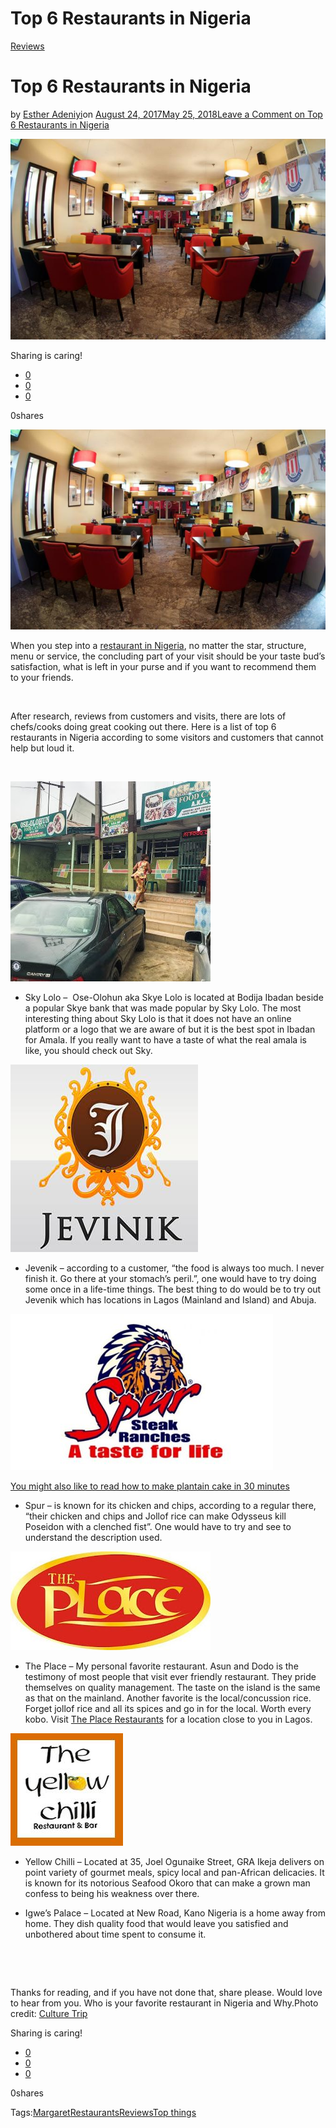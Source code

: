 # Top 6 Restaurants in Nigeria

[Reviews](https://estheradeniyi.com/category/reviews/)
# Top 6 Restaurants in Nigeria

by [Esther Adeniyi](https://estheradeniyi.com/author/esther-adeniyi/)on [August 24, 2017May 25, 2018](https://estheradeniyi.com/top-6-restaurants-in-nigeria/)[Leave a Comment on Top 6 Restaurants in Nigeria](https://estheradeniyi.com/top-6-restaurants-in-nigeria/#respond)

![](images\restaurantsinNigeria.jpg)

Sharing is caring!

- [0](https://www.facebook.com/sharer/sharer.php?u=https%3A%2F%2Festheradeniyi.com%2Ftop-6-restaurants-in-nigeria%2F&amp;t=Top%206%20Restaurants%20in%20Nigeria)
- [0](https://twitter.com/intent/tweet?text=Top%206%20Restaurants%20in%20Nigeria&amp;url=https%3A%2F%2Festheradeniyi.com%2Ftop-6-restaurants-in-nigeria%2F)
- [0](#)

0shares

[![restaurants in Nigeria](images\restaurantsinNigeria.jpg)](images\restaurantsinNigeria.jpg)

When you step into a [restaurant in Nigeria](http://www.restaurantsng.com/), no matter the star,
 structure, menu or service, the concluding part of your visit should be your
 taste bud&#x2019;s satisfaction, what is left in your purse and if you want to
 recommend them to your friends.

&#xA0;

After research, reviews from customers and visits, there are lots of chefs/cooks
 doing great cooking out there.&#xA0;Here is a list of top 6 restaurants in Nigeria
 according to some visitors and customers that cannot help but loud it.

&#xA0;

[![](images\skye-2.jpg)](https://3.bp.blogspot.com/-DeOxUwhpxgU/WY2PfNJZBuI/AAAAAAAAPZY/ZN2VV-oWPpkw9YUjJ2Vok54YyyjnHCNYQCEwYBhgL/s1600/skye-2.jpg)

- Sky Lolo &#x2013; &#xA0;Ose-Olohun aka Skye Lolo is located
 at Bodija Ibadan beside a popular Skye bank that was made popular by Sky Lolo.
 The most interesting thing about Sky Lolo is that it does not have an online
 platform or a logo that we are aware of but it is the best spot in Ibadan for Amala. If
 you really want to have a taste of what the real amala is like, you should
 check out Sky.

[![](images\jevenikrestaurant.jpg)](images\jevenikrestaurant.jpg)

- Jevenik &#x2013; according to a customer, &#x201C;the food is always too
 much. I never finish it. Go there at your stomach&#x2019;s peril.&#x201D;, one would have to
 try doing some once in a life-time things. The best thing to do would be to try
 out Jevenik which has locations in Lagos (Mainland and Island) and Abuja.

[![](images\spur-Steak-Ranch.jpg)](images\spur-Steak-Ranch.jpg)

[You might also like to read how to make plantain cake in 30 minutes](https://www.estheradeniyi.com/how-to-make-plantain-cake-in-30-minutes)

- Spur &#x2013; is known for its chicken and chips, according to a
 regular there, &#x201C;their chicken and chips and Jollof rice can make Odysseus kill
 Poseidon with a clenched fist&#x201D;. One would have to try and see to understand the
 description used.

[![](images\header_the-place-lagos.jpg)](https://1.bp.blogspot.com/-KG0ev45iE60/WY2Pf-aLFCI/AAAAAAAAPZs/RLxYsCljwjwcGcg4HZCBOZe24x6CXZgyACEwYBhgL/s1600/header_the-place-lagos.jpg)

- The Place &#x2013; My personal favorite restaurant. Asun and Dodo is the testimony of most people
 that visit ever friendly restaurant. They pride themselves on quality
 management. The taste on the island is the same as that on the mainland.
 Another favorite is the local/concussion rice. Forget jollof rice and all its
 spices and go in for the local. Worth every kobo. Visit [The Place Restaurants](http://www.theplace.com.ng/)&#xA0;for a location close to you in Lagos.

[![](images\yellowchilli.jpg)](images\yellowchilli.jpg)

- Yellow Chilli &#x2013; Located at 35, Joel Ogunaike Street, GRA
 Ikeja delivers on point variety of gourmet meals, spicy local and pan-African
 delicacies. It is known for its notorious Seafood Okoro that can make a grown
 man confess to being his weakness over there.

- Igwe&#x2019;s Palace &#x2013; Located at New Road, Kano Nigeria is a home away from home. They dish quality food that would leave you satisfied and unbothered about time spent to consume it.

&#xA0;

&#xA0;

Thanks for reading, and if you have not done that, share
 please. Would love to hear from you. Who is your favorite restaurant in Nigeria
 and Why.Photo credit: [Culture Trip](https://theculturetrip.com/africa/nigeria/articles/lagos-10-great-restaurants-for-a-taste-of-nigerian-culture/)

Sharing is caring!

- [0](https://www.facebook.com/sharer/sharer.php?u=https%3A%2F%2Festheradeniyi.com%2Ftop-6-restaurants-in-nigeria%2F&amp;t=Top%206%20Restaurants%20in%20Nigeria)
- [0](https://twitter.com/intent/tweet?text=Top%206%20Restaurants%20in%20Nigeria&amp;url=https%3A%2F%2Festheradeniyi.com%2Ftop-6-restaurants-in-nigeria%2F)
- [0](#)

0shares

Tags:[Margaret](https://estheradeniyi.com/tag/margaret/)[Restaurants](https://estheradeniyi.com/tag/restaurants/)[Reviews](https://estheradeniyi.com/tag/reviews/)[Top things](https://estheradeniyi.com/tag/top-things/)